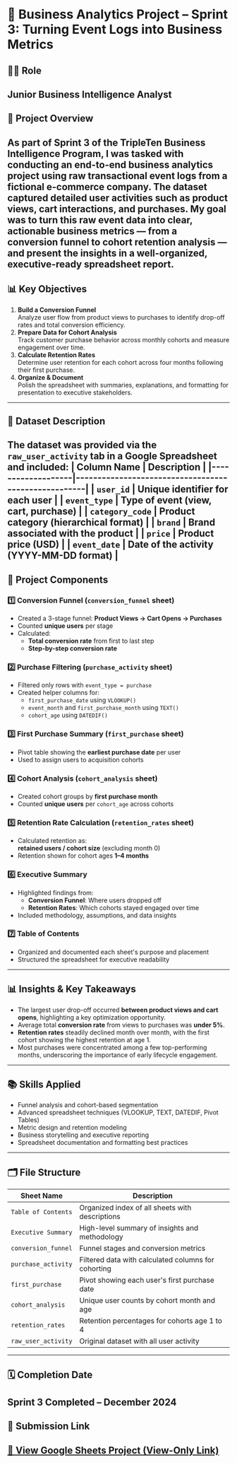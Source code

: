 # 🛒 Business Analytics Project – Sprint 3: Turning Event Logs into Business Metrics
## 🧑‍🎓 Role
**Junior Business Intelligence Analyst**
---
## 📌 Project Overview
As part of **Sprint 3** of the TripleTen Business Intelligence Program, I was tasked with conducting an end-to-end business analytics project using raw transactional event logs from a fictional **e-commerce company**.
The dataset captured detailed user activities such as product views, cart interactions, and purchases. My goal was to turn this raw event data into clear, actionable business metrics — from a **conversion funnel** to **cohort retention analysis** — and present the insights in a well-organized, executive-ready spreadsheet report.
---
## 📊 Key Objectives
1. **Build a Conversion Funnel**  
   Analyze user flow from product views to purchases to identify drop-off rates and total conversion efficiency.
2. **Prepare Data for Cohort Analysis**  
   Track customer purchase behavior across monthly cohorts and measure engagement over time.
3. **Calculate Retention Rates**  
   Determine user retention for each cohort across four months following their first purchase.
4. **Organize & Document**  
   Polish the spreadsheet with summaries, explanations, and formatting for presentation to executive stakeholders.
---
## 📁 Dataset Description
The dataset was provided via the `raw_user_activity` tab in a Google Spreadsheet and included:
| Column Name       | Description                                         |
|-------------------|-----------------------------------------------------|
| `user_id`         | Unique identifier for each user                     |
| `event_type`      | Type of event (view, cart, purchase)                |
| `category_code`   | Product category (hierarchical format)              |
| `brand`           | Brand associated with the product                   |
| `price`           | Product price (USD)                                 |
| `event_date`      | Date of the activity (YYYY-MM-DD format)           |
---
## 🔧 Project Components
### 1️⃣ Conversion Funnel (`conversion_funnel` sheet)
- Created a 3-stage funnel: **Product Views → Cart Opens → Purchases**
- Counted **unique users** per stage
- Calculated:
  - **Total conversion rate** from first to last step
  - **Step-by-step conversion rate**
### 2️⃣ Purchase Filtering (`purchase_activity` sheet)
- Filtered only rows with `event_type = purchase`
- Created helper columns for:
  - `first_purchase_date` using `VLOOKUP()`
  - `event_month` and `first_purchase_month` using `TEXT()`
  - `cohort_age` using `DATEDIF()`

### 3️⃣ First Purchase Summary (`first_purchase` sheet)
- Pivot table showing the **earliest purchase date** per user
- Used to assign users to acquisition cohorts
### 4️⃣ Cohort Analysis (`cohort_analysis` sheet)
- Created cohort groups by **first purchase month**
- Counted **unique users** per `cohort_age` across cohorts
### 5️⃣ Retention Rate Calculation (`retention_rates` sheet)
- Calculated retention as:  
  **retained users / cohort size** (excluding month 0)
- Retention shown for cohort ages **1–4 months**
### 6️⃣ Executive Summary
- Highlighted findings from:
  - **Conversion Funnel**: Where users dropped off
  - **Retention Rates**: Which cohorts stayed engaged over time
- Included methodology, assumptions, and data insights
### 7️⃣ Table of Contents
- Organized and documented each sheet's purpose and placement
- Structured the spreadsheet for executive readability
---
## 📊 Insights & Key Takeaways
- The largest user drop-off occurred **between product views and cart opens**, highlighting a key optimization opportunity.
- Average total **conversion rate** from views to purchases was **under 5%**.
- **Retention rates** steadily declined month over month, with the first cohort showing the highest retention at age 1.
- Most purchases were concentrated among a few top-performing months, underscoring the importance of early lifecycle engagement.
---
## 📚 Skills Applied
- Funnel analysis and cohort-based segmentation
- Advanced spreadsheet techniques (VLOOKUP, TEXT, DATEDIF, Pivot Tables)
- Metric design and retention modeling
- Business storytelling and executive reporting
- Spreadsheet documentation and formatting best practices
---
## 🗂 File Structure
| Sheet Name          | Description                                               |
|---------------------|-----------------------------------------------------------|
| `Table of Contents` | Organized index of all sheets with descriptions           |
| `Executive Summary` | High-level summary of insights and methodology            |
| `conversion_funnel` | Funnel stages and conversion metrics                      |
| `purchase_activity` | Filtered data with calculated columns for cohorting       |
| `first_purchase`    | Pivot showing each user's first purchase date             |
| `cohort_analysis`   | Unique user counts by cohort month and age                |
| `retention_rates`   | Retention percentages for cohorts age 1 to 4              |
| `raw_user_activity` | Original dataset with all user activity                   |
---
## 🗓 Completion Date
**Sprint 3 Completed – December 2024**
---
## 🔗 Submission Link
[🔗 View Google Sheets Project (View-Only Link)](https://docs.google.com/spreadsheets/d/1anwYjX51qRU3DX8KM4Q_Z7qsv0DYDHz6in5pueje3Vw/edit?usp=sharing)  
---
